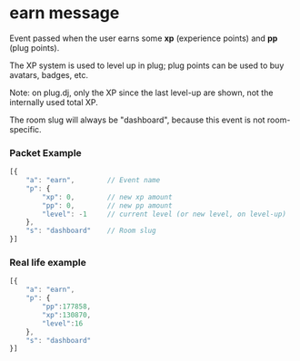 # earn message

Event passed when the user earns some **xp** (experience points) and **pp** (plug points).

The XP system is used to level up in plug; plug points can be used to buy avatars, badges, etc.

Note: on plug.dj, only the XP since the last level-up are shown, not the internally used total XP.

The room slug will always be "dashboard", because this event is not room-specific.


### Packet Example

```js
[{
    "a": "earn",        // Event name
    "p": {
        "xp": 0,	    // new xp amount
        "pp": 0,	    // new pp amount
        "level": -1     // current level (or new level, on level-up)
    },
    "s": "dashboard"    // Room slug
}]
```
### Real life example
```js
[{
    "a": "earn",
    "p": {
        "pp":177858,
        "xp":130870,
        "level":16
    },
    "s": "dashboard"
}]
```
